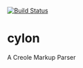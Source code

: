 [![Build
Status](https://travis-ci.org/eungju/cylon.svg?branch=master)](https://travis-ci.org/eungju/cylon)

cylon
=====

A Creole Markup Parser
